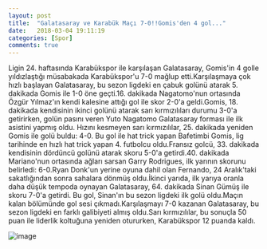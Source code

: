 ```yaml
---
layout: post
title:  "Galatasaray ve Karabük Maçı 7-0!!Gomis'den 4 gol..."
date:   2018-03-04 19:11:19
categories: [Spor]
comments: true
---
```



Ligin 24. haftasında Karabükspor ile karşılaşan Galatasaray, Gomis'in 4 golle yıldızlaştığı müsabakada Karabükspor'u 7-0 mağlup etti.Karşılaşmaya çok hızlı başlayan Galatasaray, bu sezon ligdeki en çabuk golünü atarak 5. dakikada Gomis ile 1-0 öne geçti.16. dakikada Nagatomo'nun ortasında Özgür Yılmaz'ın kendi kalesine attığı gol ile skor 2-0'a geldi.Gomis, 18. dakikada kendisinin ikinci golünü atarak sarı kırmızılıları durumu 3-0'a getirirken, golün pasını veren Yuto Nagatomo Galatasaray forması ile ilk asistini yapmış oldu. Hızını kesmeyen sarı kırmızılılar, 25. dakikada yeniden Gomis ile golü buldu: 4-0. Bu gol ile hat trick yapan Bafetimbi Gomis, lig tarihinde en hızlı hat trick yapan 4. futbolcu oldu.Fransız golcü, 33. dakikada kendisinin dördüncü golünü atarak skoru 5-0'a getirdi.40. dakikada Mariano'nun ortasında ağları sarsan Garry Rodrigues, ilk yarının skorunu belirledi: 6-0.Ryan Donk'un yerine oyuna dahil olan Fernando, 24 Aralık'taki sakatlığından sonra sahalara dönmüş oldu.İkinci yarıda, ilk yarıya oranla daha düşük tempoda oynayan Galatasaray, 64. dakikada Sinan Gümüş ile skoru 7-0'a getirdi. Bu gol, Sinan'ın bu sezon ligdeki ilk golü oldu.Maçın kalan bölümünde gol sesi çıkmadı.Karşılaşmayı 7-0 kazanan Galatasaray, bu sezon ligdeki en farklı galibiyeti almış oldu.Sarı kırmızılılar, bu sonuçla 50 puan ile liderlik koltuğuna yeniden otururken, Karabükspor 12 puanda kaldı. 






![image](http://idora.milliyet.com.tr/Skorer600x298/2016/08/22/galatasaray-kardemir-karabukspor-maci-ne-zaman-saat-kacta-hangi-kanalda--7537057.Gif)
